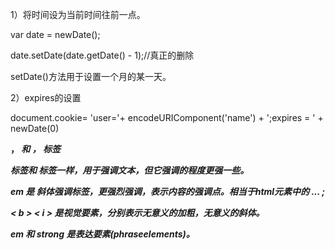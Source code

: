 1）将时间设为当前时间往前一点。

var date = newDate();

date.setDate(date.getDate() - 1);//真正的删除

setDate()方法用于设置一个月的某一天。

2）expires的设置

 document.cookie= 'user='+ encodeURIComponent('name') + ';expires = ' + newDate(0)

<strong> ， <em> 和 <b> ， <i> 标签

<strong> 标签和 <em> 标签一样，用于强调文本，但它强调的程度更强一些。

em 是 斜体强调标签，更强烈强调，表示内容的强调点。相当于html元素中的 <i>...</i> ; 

< b > < i > 是视觉要素，分别表示无意义的加粗，无意义的斜体。

em 和 strong 是表达要素(phraseelements)。

